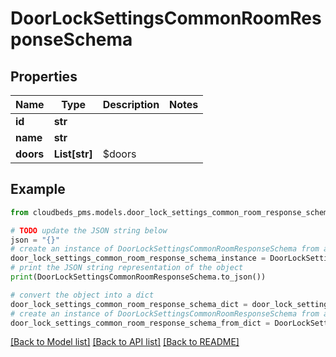 # DoorLockSettingsCommonRoomResponseSchema


## Properties

Name | Type | Description | Notes
------------ | ------------- | ------------- | -------------
**id** | **str** |  | 
**name** | **str** |  | 
**doors** | **List[str]** | $doors | 

## Example

```python
from cloudbeds_pms.models.door_lock_settings_common_room_response_schema import DoorLockSettingsCommonRoomResponseSchema

# TODO update the JSON string below
json = "{}"
# create an instance of DoorLockSettingsCommonRoomResponseSchema from a JSON string
door_lock_settings_common_room_response_schema_instance = DoorLockSettingsCommonRoomResponseSchema.from_json(json)
# print the JSON string representation of the object
print(DoorLockSettingsCommonRoomResponseSchema.to_json())

# convert the object into a dict
door_lock_settings_common_room_response_schema_dict = door_lock_settings_common_room_response_schema_instance.to_dict()
# create an instance of DoorLockSettingsCommonRoomResponseSchema from a dict
door_lock_settings_common_room_response_schema_from_dict = DoorLockSettingsCommonRoomResponseSchema.from_dict(door_lock_settings_common_room_response_schema_dict)
```
[[Back to Model list]](../README.md#documentation-for-models) [[Back to API list]](../README.md#documentation-for-api-endpoints) [[Back to README]](../README.md)


